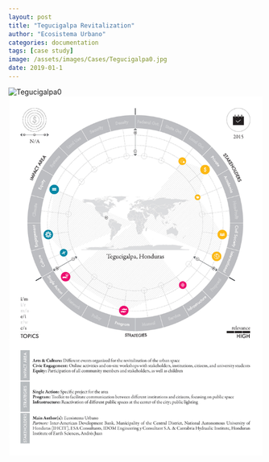 ```yaml
---
layout: post
title: "Tegucigalpa Revitalization"
author: "Ecosistema Urbano"
categories: documentation
tags: [case study]
image: /assets/images/Cases/Tegucigalpa0.jpg
date: 2019-01-1
---
```


![Tegucigalpa0](/assets/images/Cases/Tegucigalpa0.jpg)
![Tegucigalpa1](/assets/images/Cases/Tegucigalpa1.jpg)
